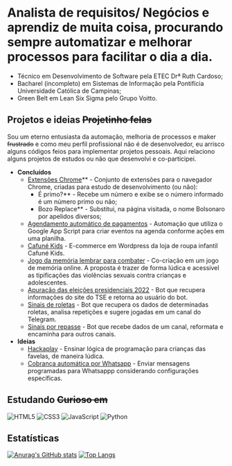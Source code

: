 # Analista de requisitos/ Negócios e aprendiz de muita coisa, procurando sempre automatizar e melhorar processos para facilitar o dia a dia.

 - Técnico em Desenvolvimento de Software pela ETEC Drª Ruth Cardoso;
 - Bacharel (incompleto) em Sistemas de Informação pela Pontifícia Universidade Católica de Campinas;
 - Green Belt em Lean Six Sigma pelo Grupo Voitto.
 
## Projetos e ideias ~~Projetinho felas~~

Sou um eterno entusiasta da automação, melhoria de processos e maker ~~frustrado~~ e como meu perfil profissional não é de desenvolvedor, eu arrisco alguns códigos feios para implementar projetos pessoais. Aqui relaciono alguns projetos de estudos ou não que desenvolvi e co-participei.

- **Concluídos**
  - [Extensões Chrome](https://github.com/brunooliveira09/extensoes-chrome)** - Conjunto de extensões para o navegador Chrome, criadas para estudo de desenvolvimento (ou não):
    - É primo?** - Recebe um número e exibe se o número informado é um número primo ou não;
    - Bozo Replace** - Substitui, na página visitada, o nome Bolsonaro por apelidos diversos;
  - [Agendamento automático de pagamentos](https://github.com/brunooliveira09/Auto-Agendar-Pagamento) - Automação que utiliza o Google App Script para criar eventos na agenda conforme ações em uma planilha.
  - [Cafuné Kids](https://usecafune.com.br) - E-commerce em Wordpress da loja de roupa infantil Cafuné Kids.
  - [Jogo da memória lembrar para combater](https://lembrarparacombater.ml/) - Co-criação em um jogo de memória online. A proposta é trazer de forma lúdica e acessível as tipificações das violências sexuais contra crianças e adolescentes.
  - [Apuração das eleições presidenciais 2022](https://github.com/brunooliveira09/Bot-Apura-Eleicao-2022) - Bot que recupera informações do site do TSE e retorna ao usuário do bot.
  - [Sinais de roletas](#) - Bot que recupera os dados de determinadas roletas, analisa repetições e sugere jogadas em um canal do Telegram.
  - [Sinais por repasse](#) - Bot que recebe dados de um canal, reformata e encaminha para outros canais.
- **Ideias**
  - [Hackaplay](https://github.com/brunooliveira09/Hackaplay) - Ensinar lógica de programação para crianças das favelas, de maneira lúdica.
  - [Cobrança automática por Whatsapp](#) - Enviar mensagens programadas para Whatsappp considerando configurações específicas.
 
 ## Estudando ~~Curioso em~~

![HTML5](https://img.shields.io/badge/html5-%23E34F26.svg?style=for-the-badge&logo=html5&logoColor=white)
![CSS3](https://img.shields.io/badge/css3-%231572B6.svg?style=for-the-badge&logo=css3&logoColor=white)
![JavaScript](https://img.shields.io/badge/javascript-%23323330.svg?style=for-the-badge&logo=javascript&logoColor=%23F7DF1E)
![Python](https://img.shields.io/badge/python-3670A0?style=for-the-badge&logo=python&logoColor=ffdd54)
 
 ## Estatísticas

[![Anurag's GitHub stats](https://github-readme-stats.vercel.app/api?username=brunooliveira09&show_icons=true&theme=dark)](https://github.com/anuraghazra/github-readme-stats)
[![Top Langs](https://github-readme-stats.vercel.app/api/top-langs/?username=brunooliveira09&langs_count=8)](https://github.com/anuraghazra/github-readme-stats)

